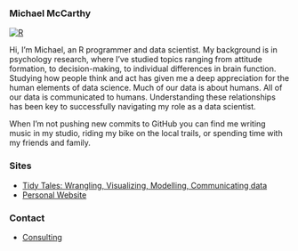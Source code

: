 ### Michael McCarthy

[![R](https://img.shields.io/badge/-☰-1f65b7?style=flat&logo=r&logoWidth=20)](https://github.com/mccarthy-m-g?tab=repositories&q=&type=&language=r)

<!--
[![Twitter](https://img.shields.io/badge/-@mccarthymg-333333?style=flat&logo=twitter&logoWidth=20)](https://twitter.com/mccarthymg) [![LinkedIn](https://img.shields.io/badge/-connect-333333?style=flat&logo=linkedin&logoWidth=20)](https://www.linkedin.com/in/michael-g-mccarthy)
-->

Hi, I’m Michael, an R programmer and data scientist. My background is in psychology research, where I’ve studied topics ranging from attitude formation, to decision-making, to individual differences in brain function. Studying how people think and act has given me a deep appreciation for the human elements of data science. Much of our data is about humans. All of our data is communicated to humans. Understanding these relationships has been key to successfully navigating my role as a data scientist.

When I’m not pushing new commits to GitHub you can find me writing music in my studio, riding my bike on the local trails, or spending time with my friends and family.

### Sites

- [Tidy Tales: Wrangling, Visualizing, Modelling, Communicating data](https://tidytales.ca)
- [Personal Website](https://michaelmccarthy.tidytales.ca/)

### Contact

- [Consulting](https://michaelmccarthy.tidytales.ca/consulting/)
